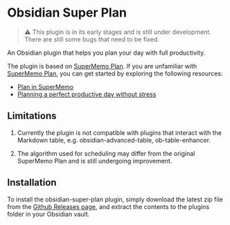 # Obsidian Super Plan

> ⚠ This plugin is in its early stages and is still under development. There are still some bugs
> that need to be fixed.

An Obsidian plugin that helps you plan your day with full productivity.

The plugin is based on [SuperMemo Plan](https://supermemo.guru/wiki/Plan). If you are unfamiliar
with [SuperMemo Plan](https://supermemo.guru/wiki/Plan), you can get started by exploring the
following resources:

- [Plan in SuperMemo](https://help.supermemo.org/wiki/Plan)
- [Planning a perfect productive day without stress](https://supermemo.guru/wiki/Planning_a_perfect_productive_day_without_stress)

## Limitations

1. Currently the plugin is not compatible with plugins that interact with the Markdown table, e.g.
   obsidian-advanced-table, ob-table-enhancer.

2. The algorithm used for scheduling may differ from the original SuperMemo Plan and is still
   undergoing improvement.

## Installation

To install the obsidian-super-plan plugin, simply download the latest zip file from the [Github
Releases page](https://github.com/Z233/obsidian-super-plan/releases/latest), and extract the contents to the plugins folder in your Obsidian vault.
